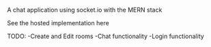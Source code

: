 A chat application using socket.io with the MERN stack

See the hosted implementation here

TODO:
    -Create and Edit rooms
    -Chat functionality
    -Login functionality